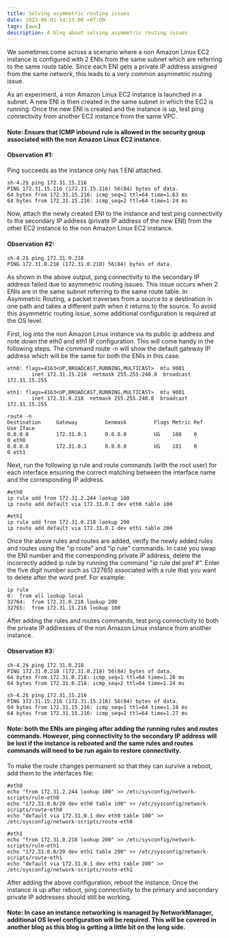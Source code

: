 ```yaml
---
title: Solving asymmetric routing issues
date: 2023-06-01 14:15:00 +07:00
tags: [aws]
description: A blog about solving asymmetric routing issues
---
```


We sometimes come across a scenario where a non Amazon Linux EC2 instance is configured with 2 ENIs from the same subnet which are referring to the same route table. Since each ENI gets a private IP address assigned from the same network, this leads to a very common asymmetric routing issue.

As an experiment, a non Amazon Linux EC2 instance is launched in a subnet. A new ENI is then created in the same subnet in which the EC2 is running. Once the new ENI is created and the instance is up, test ping connectivity from another EC2 instance from the same VPC. 

#### Note: Ensure that ICMP inbound rule is allowed in the security group associated with the non Amazon Linux EC2 instance.

#### Observation #1:

Ping succeeds as the instance only has 1 ENI attached.
```
sh-4.2$ ping 172.31.15.216
PING 172.31.15.216 (172.31.15.216) 56(84) bytes of data.
64 bytes from 172.31.15.216: icmp_seq=1 ttl=64 time=1.63 ms
64 bytes from 172.31.15.216: icmp_seq=2 ttl=64 time=1.24 ms
```
Now, attach the newly created ENI to the instance and test ping connectivity to the secondary IP address (private IP address of the new ENI) from the other EC2 instance to the non Amazon Linux EC2 instance.

#### Observation #2:
```
sh-4.2$ ping 172.31.0.218
PING 172.31.0.218 (172.31.0.218) 56(84) bytes of data.
```
As shown in the above output, ping connectivity to the secondary IP address failed due to asymmetric routing issues. This issue occurs when 2 ENIs are in the same subnet referring to the same route table. In Asymmetric Routing, a packet traverses from a source to a destination in one path and takes a different path when it returns to the source. To avoid this asymmetric routing issue, some additional configuration is required at the OS level.

First, log into the non Amazon Linux instance via its public ip address and note down the eth0 and eth1 IP configuration. This will come handy in the following steps. The command route -n will show the default gateway IP address which will be the same for both the ENIs in this case.

```
eth0: flags=4163<UP,BROADCAST,RUNNING,MULTICAST>  mtu 9001
        inet 172.31.15.216  netmask 255.255.240.0  broadcast 172.31.15.255

eth1: flags=4163<UP,BROADCAST,RUNNING,MULTICAST>  mtu 9001
        inet 172.31.0.218  netmask 255.255.240.0  broadcast 172.31.15.255
```

```
route -n
Destination     Gateway         Genmask         Flags Metric Ref    Use Iface
0.0.0.0         172.31.0.1      0.0.0.0         UG    100    0        0 eth0
0.0.0.0         172.31.0.1      0.0.0.0         UG    101    0        0 eth1
```
Next, run the following ip rule and route commands (with the root user) for each interface ensuring the correct matching between the interface name and the corresponding IP address.

```
#eth0
ip rule add from 172.31.2.244 lookup 100
ip route add default via 172.31.0.1 dev eth0 table 100

#eth1
ip rule add from 172.31.0.218 lookup 200
ip route add default via 172.31.0.1 dev eth1 table 200
```
Once the above rules and routes are added, verify the newly added rules and routes using the "ip route" and "ip rule" commands. In case you swap the ENI number and the corresponding private IP address, delete the incorrectly added ip rule by running the command "ip rule del pref #". Enter the five digit number such as (32765) associated with a rule that you want to delete after the word pref. For example:

```
ip rule
0:	from all lookup local
32764:	from 172.31.0.218 lookup 200
32765:	from 172.31.15.216 lookup 100
```

After adding the rules and routes commands, test ping connectivity to both the private IP addresses of the non Amazon Linux instance from another instance.

#### Observation #3:

```
sh-4.2$ ping 172.31.0.218
PING 172.31.0.218 (172.31.0.218) 56(84) bytes of data.
64 bytes from 172.31.0.218: icmp_seq=1 ttl=64 time=1.28 ms
64 bytes from 172.31.0.218: icmp_seq=2 ttl=64 time=1.24 ms

sh-4.2$ ping 172.31.15.216
PING 172.31.15.216 (172.31.15.216) 56(84) bytes of data.
64 bytes from 172.31.15.216: icmp_seq=1 ttl=64 time=1.18 ms
64 bytes from 172.31.15.216: icmp_seq=2 ttl=64 time=1.27 ms
```
#### Note: both the ENIs are pinging after adding the running rules and routes commands. However, ping connectivity to the secondary IP address will be lost if the instance is rebooted and the same rules and routes commands will need to be run again to restore connectivity. 

To make the route changes permanent so that they can survive a reboot, add them to the interfaces file:

```
#eth0
echo "from 172.31.2.244 lookup 100" >> /etc/sysconfig/network-scripts/rule-eth0
echo "172.31.0.0/20 dev eth0 table 100" >> /etc/sysconfig/network-scripts/route-eth0
echo "default via 172.31.0.1 dev eth0 table 100" >> /etc/sysconfig/network-scripts/route-eth0

#eth1
echo "from 172.31.0.218 lookup 200" >> /etc/sysconfig/network-scripts/rule-eth1
echo "172.31.0.0/20 dev eth1 table 200" >> /etc/sysconfig/network-scripts/route-eth1
echo "default via 172.31.0.1 dev eth1 table 200" >> /etc/sysconfig/network-scripts/route-eth1
```

After adding the above configuration, reboot the instance. Once the instance is up after reboot, ping connectivity to the primary and secondary private IP addresses should still be working.

#### Note: In case an instance networking is managed by NetworkManager, additional OS level configuration will be required. This will be covered in another blog as this blog is getting a little bit on the long side.
